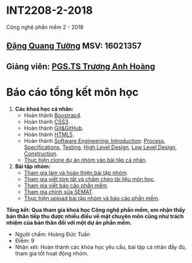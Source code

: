﻿# INT2208-2-2018
Công nghệ phần mềm 2 - 2018 
## [Đặng Quang Tường](https://github.com/vuvihi) MSV: 16021357
## Giảng viên: [PGS.TS Trương Anh Hoàng](http://www.uet.vnu.edu.vn/~hoangta/)
# Báo cáo tổng kết môn học

1. **Các khoá học cá nhân:**
	- Hoàn thành [Boostrap4](https://github.com/truonganhhoang/INT2208-2-2018/blob/master/DangQuangTuong/Boostrap4/complete.png).
	- Hoàn thành [CSS3](https://github.com/truonganhhoang/INT2208-2-2018/blob/master/DangQuangTuong/CSS3/Complete.png).
	- Hoàn thành [Git&GitHub](https://github.com/truonganhhoang/INT2208-2-2018/blob/master/DangQuangTuong/Git%26GitHub/Complete%20Git%26Github.jpg).
	- Hoàn thành [HTML5](https://github.com/truonganhhoang/INT2208-2-2018/blob/master/DangQuangTuong/HTML%205/Complete.jpg).
	- Hoàn thành [Software Engineering: Introduction](https://github.com/truonganhhoang/INT2208-2-2018/blob/master/DangQuangTuong/SoftEng/complete.png): [Process](https://github.com/truonganhhoang/INT2208-2-2018/blob/master/DangQuangTuong/process.png), [Specifications](https://github.com/truonganhhoang/INT2208-2-2018/blob/master/DangQuangTuong/specifications.png), [Testing](https://github.com/truonganhhoang/INT2208-2-2018/blob/master/DangQuangTuong/testing.png), [High Level Design](https://github.com/truonganhhoang/INT2208-2-2018/blob/master/DangQuangTuong/highleveldesign.png), [Low Level Design](https://github.com/truonganhhoang/INT2208-2-2018/blob/master/DangQuangTuong/lowleveldesign.png), [Construction](https://github.com/truonganhhoang/INT2208-2-2018/blob/master/DangQuangTuong/construction.png).
	- [Thực hiện clone dự án nhóm vào bài tập cá nhân](https://github.com/truonganhhoang/INT2208-2-2018/tree/master/DangQuangTuong/Demo).
2. **Bài tập nhóm:**
	- [Tham gia làm và hoàn thiện bài tập nhóm](https://github.com/truonganhhoang/INT2208-2-2018/tree/master/nhom-4T).
	- [Tham gia viết tóm tắt và chấm chéo tài liệu môn học](https://docs.google.com/document/d/1a4i_31R8WBUAnF91syr1FwBpKoAiTY6rEJt1xWjb74M/edit#heading=h.96he3yu1bnz4).
	- [Tham gia viết báo cáo phần mềm](https://docs.google.com/document/d/1Lh95iyfd_GO0_WQroUXx-cMFoXA_DFEgINa5PdJLaIo/edit?usp=sharing).
	- [Tham gia chỉnh sửa SEMAT](https://github.com/truonganhhoang/INT2208-2-2018/blob/master/nhom-4T/SEMAT.xlsx).
	- [Thực hiện upload bài tập nhóm và báo cáo phần mềm](https://github.com/vuvihi/INT2208-2-2018/tree/master/nhom-4T).

**Tổng kết: Qua tham gia khoá học Công nghệ phần mềm, em nhận thấy bản thân tiếp thu được nhiều điều về mặt chuyên môn cũng như trách nhiệm của bản thân đối với một dự án phần mềm.**
- Người chấm: Hoàng Đức Tuấn
- Điểm: 9
- Nhận xét: Hoàn thành các khóa học yêu cầu, bài tập cá nhân đầy đủ, tham gia tốt hoạt động nhóm.
